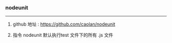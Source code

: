 ### nodeunit

---

1. github 地址 : https://github.com/caolan/nodeunit

2. 指令 nodeunit 默认执行test 文件下的所有 .js 文件
